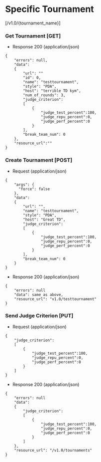 # Specific Tournament 

[/v1.0/{tournament_name}]

### Get Tournament [GET]

+ Response 200 (application/json)
```
{
    "errors": null,
    "data":
    {
        "url": ""
        "id": 0,
        "name": "testtournament",
        "style": "PDA",
        "host": "terrible TD kym",
        "num_of_rounds": 3,
        "judge_criterion":
        [
            {
                "judge_test_percent":100,
                "judge_repu_percent":0,
                "judge_perf_percent":0
            }
        ],
        "break_team_num": 0
    },
    "resource_url":""
}
```
### Create Tournament [POST]

+ Request (application/json)
```
{
    "args": {
      "force": false
    },
    "data":
    {
        "url": "",
        "name": "testtournament",
        "style": "PDA",
        "host": "Great TD",
        "judge_criterion":
        [
            {
                "judge_test_percent":100,
                "judge_repu_percent":0,
                "judge_perf_percent":0
            }
        ],
        "break_team_num": 0
    }
}
```
+ Response 200 (application/json)
```
{
    "errors": null
    "data": same as above,
    "resource_url": "v1.0/testtournament"
}
```
### Send Judge Criterion [PUT]

+ Request (application/json)
```
{
    "judge_criterion":
    [
        {
            "judge_test_percent":100,
            "judge_repu_percent":0,
            "judge_perf_percent":0
        }
    ]
}
```
+ Response 200 (application/json)
```
{
    "errors": null
    "data":
    {
        "judge_criterion":
        [
            {
                "judge_test_percent":100,
                "judge_repu_percent":0,
                "judge_perf_percent":0
            }
        ]
    },
    "resource_url": "/v1.0/tournaments"
}
```